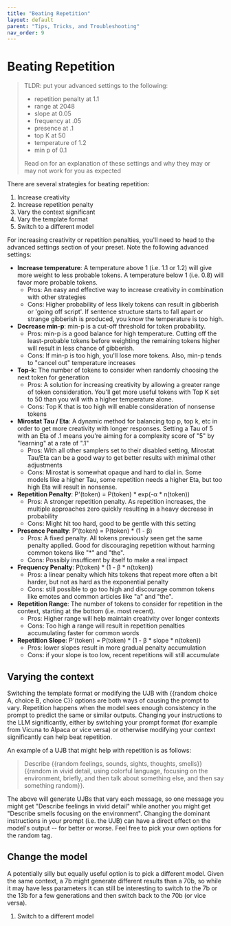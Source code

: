 ```yaml
---
title: "Beating Repetition"
layout: default
parent: "Tips, Tricks, and Troubleshooting"
nav_order: 9
---
```


# Beating Repetition

> TLDR: put your advanced settings to the following:
>   * repetition penalty at 1.1
>   * range at 2048
>   * slope at 0.05
>   * frequency at .05
>   * presence at .1
>   * top K at 50
>   * temperature of 1.2 
>   * min p of 0.1
> 
> Read on for an explanation of these settings and why they may or may not work for you as expected

There are several strategies for beating repetition:

1. Increase creativity
1. Increase repetition penalty
1. Vary the context significant
1. Vary the template format
1. Switch to a different model

For increasing creativity or repetition penalties, you'll need to head to the advanced settings section of your preset.  Note the following advanced settings:

* **Increase temperature**: A temperature above 1 (i.e. 1.1 or 1.2) will give more weight to less probable tokens.  A temperature below 1 (i.e. 0.8) will favor more probable tokens.
  * Pros: An easy and effective way to increase creativity in combination with other strategies
  * Cons: Higher probability of less likely tokens can result in gibberish or 'going off script'.  If sentence structure starts to fall apart or strange gibberish is produced, you know the temperature is too high.
* **Decrease min-p**: min-p is a cut-off threshold for token probability.
  * Pros: min-p is a good balance for high temperature.  Cutting off the least-probable tokens before weighting the remaining tokens higher will result in less chance of gibberish.
  * Cons: If min-p is too high, you'll lose more tokens.  Also, min-p tends to "cancel out" temperature increases
* **Top-k**: The number of tokens to consider when randomly choosing the next token for generation
  * Pros: A solution for increasing creativity by allowing a greater range of token consideration.  You'll get more useful tokens with Top K set to 50 than you will with a higher temperature alone.
  * Cons: Top K that is too high will enable consideration of nonsense tokens
* **Mirostat Tau / Eta**: A dynamic method for balancing top p, top k, etc in order to get more creativity with longer responses.  Setting a Tau of 5 with an Eta of .1 means you're aiming for a complexity score of "5" by "learning" at a rate of ".1"
  * Pros: With all other samplers set to their disabled setting, Mirostat Tau/Eta can be a good way to get better results with minimal other adjustments
  * Cons: Mirostat is somewhat opaque and hard to dial in.  Some models like a higher Tau, some repetition needs a higher Eta, but too high Eta will result in nonsense.
* **Repetition Penalty**: P'(token) = P(token) * exp(-α * n(token))
  * Pros: A stronger repetition penalty.  As repetition increases, the multiple approaches zero quickly resulting in a heavy decrease in probability
  * Cons: Might hit too hard, good to be gentle with this setting
* **Presence Penalty**: P'(token) = P(token) * (1 - β)
  * Pros: A fixed penalty.  All tokens previously seen get the same penalty applied.  Good for discouraging repetition without harming common tokens like "*" and "the".
  * Cons: Possibly insufficent by itself to make a real impact
* **Frequency Penalty**: P(token) * (1 - β * n(token))
  * Pros: a linear penalty which hits tokens that repeat more often a bit harder, but not as hard as the exponential penalty
  * Cons: still possible to go too high and discourage common tokens like emotes and common articles like "a" and "the".
* **Repetition Range**: The number of tokens to consider for repetition in the context, starting at the bottom (i.e. most recent).
  * Pros: Higher range will help maintain creativity over longer contexts
  * Cons: Too high a range will result in repetition penalties accumulating faster for common words
* **Repetition Slope**: P'(token) = P(token) * (1 - β * slope * n(token))
  * Pros: lower slopes result in more gradual penalty accumulation
  * Cons: if your slope is too low, recent repetitions will still accumulate


## Varying the context

Switching the template format or modifying the UJB with {{random choice A, choice B, choice C}} options are both ways of causing the prompt to vary.  Repetition happens when the model sees enough consistency in the prompt to predict the same or similar outputs.  Changing your instructions to the LLM significantly, either by switching your prompt format (for example from Vicuna to Alpaca or vice versa) or otherwise modifying your context significantly can help beat repetition.

An example of a UJB that might help with repetition is as follows:

> Describe {{random feelings, sounds, sights, thoughts, smells}} {{random in vivid detail, using colorful language, focusing on the environment, briefly, and then talk about something else, and then say something random}}.

The above will generate UJBs that vary each message, so one message you might get "Describe feelings in vivid detail" while another you might get "Describe smells focusing on the environment".  Changing the dominant instructions in your prompt (i.e. the UJB) can have a direct effect on the model's output -- for better or worse.  Feel free to pick your own options for the random tag.

## Change the model

A potentially silly but equally useful option is to pick a different model.  Given the same context, a 7b might generate different results than a 70b, so while it may have less parameters it can still be interesting to switch to the 7b or the 13b for a few generations and then switch back to the 70b (or vice versa).

1. Switch to a different model
